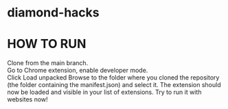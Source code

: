 # diamond-hacks


# HOW TO RUN
Clone from the main branch.  
Go to Chrome extension, enable developer mode.  
Click Load unpacked
Browse to the folder where you cloned the repository (the folder containing the manifest.json) and select it.
The extension should now be loaded and visible in your list of extensions. Try to run it with websites now!




